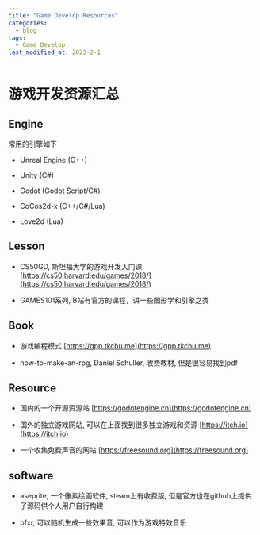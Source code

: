 ```yaml
---
title: "Game Develop Resources"
categories:
  - blog
tags:
  - Game Develop
last_modified_at: 2023-2-1
---
```


# 游戏开发资源汇总

## Engine

常用的引擎如下

- Unreal Engine (C++)

- Unity (C#)

- Godot (Godot Script/C#)

- CoCos2d-x (C++/C#/Lua)

- Love2d (Lua)

## Lesson

- CS50GD, 斯坦福大学的游戏开发入门课 [https://cs50.harvard.edu/games/2018/](https://cs50.harvard.edu/games/2018/)

- GAMES101系列, B站有官方的课程，讲一些图形学和引擎之类

## Book

- 游戏编程模式 [https://gpp.tkchu.me](https://gpp.tkchu.me)

- how-to-make-an-rpg, Daniel Schuller, 收费教材, 但是很容易找到pdf

## Resource

- 国内的一个开源资源站 [https://godotengine.cn](https://godotengine.cn)

- 国外的独立游戏网站, 可以在上面找到很多独立游戏和资源 [https://itch.io](https://itch.io)

- 一个收集免费声音的网站 [https://freesound.org](https://freesound.org)

## software

- aseprite, 一个像素绘画软件, steam上有收费版, 但是官方也在github上提供了源码供个人用户自行构建

- bfxr, 可以随机生成一些效果音, 可以作为游戏特效音乐

